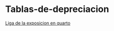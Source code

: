 # Tablas-de-depreciacion
[Liga de la exposicion en quarto](https://raw.githubusercontent.com/Yuval-Reyes/Tablas-de-depreciacion/refs/heads/main/DEPRECIACI%C3%93N.qmd)
